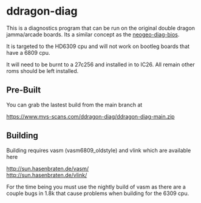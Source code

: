 # ddragon-diag
This is a diagnostics program that can be run on the original double dragon
jamma/arcade boards.  Its a similar concept as the [neogeo-diag-bios](https://github.com/jwestfall69/neogeo-diag-bios).

It is targeted to the HD6309 cpu and will not work on bootleg boards that
have a 6809 cpu.

It will need to be burnt to a 27c256 and installed in to IC26.  All remain
other roms should be left installed.

## Pre-Built
You can grab the lastest build from the main branch at

https://www.mvs-scans.com/ddragon-diag/ddragon-diag-main.zip


## Building
Building requires vasm (vasm6809_oldstyle) and vlink which are available here

http://sun.hasenbraten.de/vasm/<br>
http://sun.hasenbraten.de/vlink/

For the time being you must use the nightly build of vasm as there are a couple
bugs in 1.8k that cause problems when building for the 6309 cpu.
